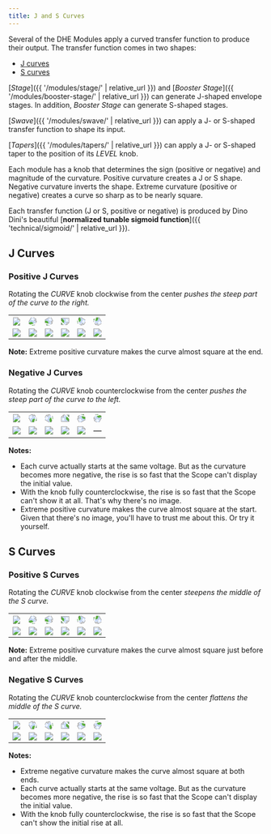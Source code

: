 ```yaml
---
title: J and S Curves
---
```


Several of the DHE Modules
apply a curved transfer function
to produce their output.
The transfer function comes in two shapes:

- [J curves](#j-curves)
- [S curves](#s-curves)

[_Stage_]({{ '/modules/stage/' | relative_url }})
and
[_Booster Stage_]({{ '/modules/booster-stage/' | relative_url }})
can generate J-shaped envelope stages.
In addition,
_Booster Stage_
can generate S-shaped stages.

[_Swave_]({{ '/modules/swave/' | relative_url }})
can apply a J- or S-shaped transfer function
to shape its input.

[_Tapers_]({{ '/modules/tapers/' | relative_url }})
can apply a J- or S-shaped taper
to the position of its _LEVEL_ knob.

Each module has a knob
that determines
the sign (positive or negative)
and magnitude of the curvature.
Positive curvature creates a J or S shape.
Negative curvature inverts the shape.
Extreme curvature (positive or negative)
creates a curve
so sharp as to be nearly square.

Each transfer function (J or S, positive or negative)
is produced by
Dino Dini's beautiful
[**normalized tunable sigmoid function**]({{ 'technical/sigmoid/' | relative_url }}).

## J Curves

### Positive J Curves

Rotating the _CURVE_ knob
clockwise from the center
_pushes the steep part of the curve to the right._

<table class="curves">
  <tr>
    <th>
      <svg xmlns="http://www.w3.org/2000/svg" xmlns:xlink="http://www.w3.org/1999/xlink" viewBox="0 0 12.7 12.7">
        <image width="100%" height="100%" x="0" y="0" xlink:href="knob.svg" />
      </svg>
    </th>
    <th>
      <svg xmlns="http://www.w3.org/2000/svg" xmlns:xlink="http://www.w3.org/1999/xlink" viewBox="0 0 12.7 12.7">
        <image width="100%" height="100%" x="0" y="0" xlink:href="knob.svg" transform="rotate(30 6.35 6.35)"/>
      </svg>
    </th>
    <th>
      <svg xmlns="http://www.w3.org/2000/svg" xmlns:xlink="http://www.w3.org/1999/xlink" viewBox="0 0 12.7 12.7">
        <image width="100%" height="100%" x="0" y="0" xlink:href="knob.svg" transform="rotate(60 6.35 6.35)"/>
      </svg>
    </th>
    <th>
      <svg xmlns="http://www.w3.org/2000/svg" xmlns:xlink="http://www.w3.org/1999/xlink" viewBox="0 0 12.7 12.7">
        <image width="100%" height="100%" x="0" y="0" xlink:href="knob.svg" transform="rotate(90 6.35 6.35)"/>
      </svg>
    </th>
    <th>
      <svg xmlns="http://www.w3.org/2000/svg" xmlns:xlink="http://www.w3.org/1999/xlink" viewBox="0 0 12.7 12.7">
        <image width="100%" height="100%" x="0" y="0" xlink:href="knob.svg" transform="rotate(120 6.35 6.35)"/>
      </svg>
    </th>
    <th>
      <svg xmlns="http://www.w3.org/2000/svg" xmlns:xlink="http://www.w3.org/1999/xlink" viewBox="0 0 12.7 12.7">
        <image width="100%" height="100%" x="0" y="0" xlink:href="knob.svg" transform="rotate(150 6.35 6.35)"/>
      </svg>
    </th>
  </tr>
  <tr>
    <td><img src="jr+0.png" /></td>
    <td><img src="jr+1.png" /></td>
    <td><img src="jr+2.png" /></td>
    <td><img src="jr+3.png" /></td>
    <td><img src="jr+4.png" /></td>
    <td><img src="jr+5.png" /></td>
  </tr>
</table>

**Note:**
Extreme positive curvature
makes the curve almost
square at the end.

### Negative J Curves

Rotating the _CURVE_ knob
counterclockwise from the center
_pushes the steep part of the curve to the left._

<table class="curves">
  <tr>
    <th>
      <svg xmlns="http://www.w3.org/2000/svg" xmlns:xlink="http://www.w3.org/1999/xlink" viewBox="0 0 12.7 12.7">
          <image width="100%" height="100%" x="0" y="0" xlink:href="knob.svg" />
      </svg>
    </th>
    <th>
      <svg xmlns="http://www.w3.org/2000/svg" xmlns:xlink="http://www.w3.org/1999/xlink" viewBox="0 0 12.7 12.7">
        <image width="100%" height="100%" x="0" y="0" xlink:href="knob.svg" transform="rotate(-30 6.35 6.35)"/>
      </svg>
    </th>
    <th>
      <svg xmlns="http://www.w3.org/2000/svg" xmlns:xlink="http://www.w3.org/1999/xlink" viewBox="0 0 12.7 12.7">
        <image width="100%" height="100%" x="0" y="0" xlink:href="knob.svg" transform="rotate(-60 6.35 6.35)"/>
      </svg>
    </th>
    <th>
      <svg xmlns="http://www.w3.org/2000/svg" xmlns:xlink="http://www.w3.org/1999/xlink" viewBox="0 0 12.7 12.7">
        <image width="100%" height="100%" x="0" y="0" xlink:href="knob.svg" transform="rotate(-90 6.35 6.35)"/>
      </svg>
    </th>
    <th>
      <svg xmlns="http://www.w3.org/2000/svg" xmlns:xlink="http://www.w3.org/1999/xlink" viewBox="0 0 12.7 12.7">
         <image width="100%" height="100%" x="0" y="0" xlink:href="knob.svg" transform="rotate(-120 6.35 6.35)"/>
       </svg>
    </th>
    <th>
      <svg xmlns="http://www.w3.org/2000/svg" xmlns:xlink="http://www.w3.org/1999/xlink" viewBox="0 0 12.7 12.7">
        <image width="100%" height="100%" x="0" y="0" xlink:href="knob.svg" transform="rotate(-150 6.35 6.35)"/>
      </svg>
    </th>
  </tr>
  <tr>
    <td><img src="jr+0.png" /></td>
    <td><img src="jr-1.png" /></td>
    <td><img src="jr-2.png" /></td>
    <td><img src="jr-3.png" /></td>
    <td><img src="jr-4.png" /></td>
    <td>—</td>
  </tr>
</table>

**Notes:**
- Each curve
    actually starts at the same voltage.
    But as the curvature becomes more negative,
    the rise is so fast that the Scope
    can't display the initial value.
- With the knob fully counterclockwise,
    the rise is so fast
    that the Scope can't show it at all.
    That's why there's no image.
- Extreme positive curvature
    makes the curve almost
    square at the start.
    Given that there's no image,
    you'll have to trust me
    about this.
    Or try it yourself.

## S Curves

### Positive S Curves

Rotating the _CURVE_ knob
clockwise from the center
_steepens the middle of the S curve._

<table class="curves">
  <tr>
    <th>
      <svg xmlns="http://www.w3.org/2000/svg" xmlns:xlink="http://www.w3.org/1999/xlink" viewBox="0 0 12.7 12.7">
        <image width="100%" height="100%" x="0" y="0" xlink:href="knob.svg" />
      </svg>
    </th>
    <th>
      <svg xmlns="http://www.w3.org/2000/svg" xmlns:xlink="http://www.w3.org/1999/xlink" viewBox="0 0 12.7 12.7">
        <image width="100%" height="100%" x="0" y="0" xlink:href="knob.svg" transform="rotate(30 6.35 6.35)"/>
      </svg>
    </th>
    <th>
      <svg xmlns="http://www.w3.org/2000/svg" xmlns:xlink="http://www.w3.org/1999/xlink" viewBox="0 0 12.7 12.7">
        <image width="100%" height="100%" x="0" y="0" xlink:href="knob.svg" transform="rotate(60 6.35 6.35)"/>
      </svg>
    </th>
    <th>
      <svg xmlns="http://www.w3.org/2000/svg" xmlns:xlink="http://www.w3.org/1999/xlink" viewBox="0 0 12.7 12.7">
        <image width="100%" height="100%" x="0" y="0" xlink:href="knob.svg" transform="rotate(90 6.35 6.35)"/>
      </svg>
    </th>
    <th>
      <svg xmlns="http://www.w3.org/2000/svg" xmlns:xlink="http://www.w3.org/1999/xlink" viewBox="0 0 12.7 12.7">
        <image width="100%" height="100%" x="0" y="0" xlink:href="knob.svg" transform="rotate(120 6.35 6.35)"/>
      </svg>
    </th>
    <th>
      <svg xmlns="http://www.w3.org/2000/svg" xmlns:xlink="http://www.w3.org/1999/xlink" viewBox="0 0 12.7 12.7">
        <image width="100%" height="100%" x="0" y="0" xlink:href="knob.svg" transform="rotate(150 6.35 6.35)"/>
      </svg>
    </th>
  </tr>
  <tr>
    <td><img src="sr+0.png" /></td>
    <td><img src="sr+1.png" /></td>
    <td><img src="sr+2.png" /></td>
    <td><img src="sr+3.png" /></td>
    <td><img src="sr+4.png" /></td>
    <td><img src="sr+5.png" /></td>
  </tr>
</table>

**Note:**
Extreme positive curvature
makes the curve almost
square just before and after the middle.

### Negative S Curves

Rotating the _CURVE_ knob
counterclockwise from the center
_flattens the middle of the S curve._

<table class="curves">
    <tr>
    <th>
      <svg xmlns="http://www.w3.org/2000/svg" xmlns:xlink="http://www.w3.org/1999/xlink" viewBox="0 0 12.7 12.7">
          <image width="100%" height="100%" x="0" y="0" xlink:href="knob.svg" />
      </svg>
    </th>
    <th>
      <svg xmlns="http://www.w3.org/2000/svg" xmlns:xlink="http://www.w3.org/1999/xlink" viewBox="0 0 12.7 12.7">
        <image width="100%" height="100%" x="0" y="0" xlink:href="knob.svg" transform="rotate(-30 6.35 6.35)"/>
      </svg>
    </th>
    <th>
      <svg xmlns="http://www.w3.org/2000/svg" xmlns:xlink="http://www.w3.org/1999/xlink" viewBox="0 0 12.7 12.7">
        <image width="100%" height="100%" x="0" y="0" xlink:href="knob.svg" transform="rotate(-60 6.35 6.35)"/>
      </svg>
    </th>
    <th>
      <svg xmlns="http://www.w3.org/2000/svg" xmlns:xlink="http://www.w3.org/1999/xlink" viewBox="0 0 12.7 12.7">
        <image width="100%" height="100%" x="0" y="0" xlink:href="knob.svg" transform="rotate(-90 6.35 6.35)"/>
      </svg>
    </th>
    <th>
      <svg xmlns="http://www.w3.org/2000/svg" xmlns:xlink="http://www.w3.org/1999/xlink" viewBox="0 0 12.7 12.7">
         <image width="100%" height="100%" x="0" y="0" xlink:href="knob.svg" transform="rotate(-120 6.35 6.35)"/>
       </svg>
    </th>
    <th>
      <svg xmlns="http://www.w3.org/2000/svg" xmlns:xlink="http://www.w3.org/1999/xlink" viewBox="0 0 12.7 12.7">
        <image width="100%" height="100%" x="0" y="0" xlink:href="knob.svg" transform="rotate(-150 6.35 6.35)"/>
      </svg>
    </th>
  </tr>
  <tr>
    <td><img src="sr+0.png" /></td>
    <td><img src="sr-1.png" /></td>
    <td><img src="sr-2.png" /></td>
    <td><img src="sr-3.png" /></td>
    <td><img src="sr-4.png" /></td>
    <td><img src="sr-5.png" /></td>
  </tr>
</table>

**Notes:**
- Extreme negative curvature
    makes the curve almost
    square at both ends.
- Each curve
    actually starts at the same voltage.
    But as the curvature becomes more negative,
    the rise is so fast that the Scope
    can't display the initial value.
- With the knob fully counterclockwise,
    the rise is so fast
    that the Scope can't show the initial rise at all.
